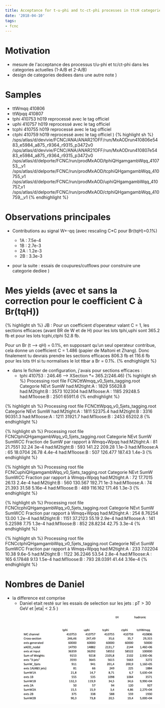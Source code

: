 ```yaml
---
title: Acceptance for t-u-phi and tc-ct-phi processes in ttcH categories 
date: '2018-04-10'
tags:
- fcnc
---
```

# Motivation

* mesure de l'acceptance des processus t/u-phi et tc/ct-phi dans les categories actuelles (1-A/B et 2-A/B)
* design de categories dediees dans une autre note
)
# Samples

* ttWmqq 410806
* ttWpqq 410807
* tphi 410753  h019 reprocessé avec le tag officiel
* uphi 410757  h019 reprocessé avec le tag officiel
* tcphi 410755 h019 reprocessé avec le tag officiel
* ctphi 410759 h019 reprocessé avec le tag officiel
)
{% highlight sh %}
/sps/atlas/d/devivie/FCNC/ANA/ANAR21OFF/run/MxAODrun410806e5483_e5984_a875_r9364_r9315_p3472v0
/sps/atlas/d/devivie/FCNC/ANA/ANAR21OFF/run/MxAODrun410807e5483_e5984_a875_r9364_r9315_p3472v0
/sps/atlas/d/delporte/FCNC/run/prodMxAOD/tphiQHgamgambWqq_410753__v1
/sps/atlas/d/delporte/FCNC/run/prodMxAOD/tcphiQHgamgambWqq_410755_v1
/sps/atlas/d/delporte/FCNC/run/prodMxAOD/uphiQHgamgambWqq_410757_v1
/sps/atlas/d/delporte/FCNC/run/prodMxAOD/ctphiQHgamgambWqq_410759__v1
{% endhighlight %}

# Observations principales

* Contributions au signal W+-qq (avec rescaling C*C pour Br(tqH)=0.1%)
  * 1A : 7.5e-4
  * 1B : 2.7e-3
  * 2A : 1.2e-3
  * 2B : 3.3e-3
  
* pour la suite : essais de coupures/cutflows pour construire une categorie dediee
)
# Mes yields (avec et sans la correction pour le coefficient C à Br(tqH))
{% highlight sh %}
JB : Pour un coefficient d’operateur valant C = 1, les sections efficaces (avant BR de W et de H) 
pour les lots tphi,uphi sont 365.2 fb et pour les lots tcphi,ctphi 52.8 fb. 

 Pour un Br (t —> qH) = 0.1%, en supposant qu’un seul operateur contribue, cela
donne un coefficient C = 1.486 (papier de Maltoni et Zhang). Donc finalement tu 
devrais prendre les sections efficaces 806.3 fb et 116.6 fb pour les lots tH si tu 
normalises le lot ttbar a Br = 0.1%. 
{% endhighlight %}

* dans le fichier de configuration, j'avais pour sections efficaces :
   * tphi 410753  : 246.46  --> XSection *= 365.2/246.46)
{% highlight sh %}
Processing root file FCNCttWmqq_v0_5jets_tagging.root
Categorie       NEvt  SumW
had:M2tight:A : 1829 	55628.8   
had:M2tight:B : 3573 	102304
had:M1loose:A : 1185 	29248.5
had:M1loose:B : 2501 	65911.6
{% endhighlight %}

{% highlight sh %}
Processing root file FCNCttWpqq_v0_5jets_tagging.root
Categorie       NEvt  SumW
had:M2tight:A : 1811 	52375.4
had:M2tight:B : 3316 	90351.3
had:M1loose:A : 1211 	31921.7
had:M1loose:B : 2453 	65202.8
{% endhighlight %}

{% highlight sh %}
Processing root file FCNCtphiQHgamgambWqq_v0_5jets_tagging.root
Categorie       NEvt  SumW      SumW*C*C  Fraction de SumW par rapport à Wmqq+Wpqq
had:M2tight:A : 81    21.7551   32.24     3e-4
had:M2tight:B : 593   141.22    209.28    1.1e-3
had:M1loose:A : 65 	  18.0704   26.78     4.4e-4
had:M1loose:B : 507   126.477   187.43    1.4e-3
{% endhighlight %}

{% highlight sh %}
Processing root file FCNCuphiQHgamgambWqq_v0_5jets_tagging.root
Categorie       NEvt  SumW      SumW*C*C  Fraction par rapport à Wmqq+Wpqq
had:M2tight:A : 72 	  17.7015   26.13     2.4e-4
had:M2tight:B : 560   130.567   192.71    1e-3
had:M1loose:A : 74    21.393    31.58     5.16e-4
had:M1loose:B : 489   116.162   171.46    1.3e-3
{% endhighlight %}

{% highlight sh %}
Processing root file FCNCtcphiQHgamgambWqq_v0_5jets_tagging.root
Categorie       NEvt  SumW      SumW*C*C  Fraction par rapport à Wmqq+Wpqq
had:M2tight:A : 254 	8.76254   13.00     1.2e-4
had:M2tight:B : 1151 	37.2123   55.19     2.9e-4
had:M1loose:A : 141 	5.22598   7.75      1.3e-4
had:M1loose:B : 852 	28.8234   42.75     3.3e-4
{% endhighlight %}

{% highlight sh %}
Processing root file FCNCctphiQHgamgambWqq_v0_5jets_tagging.root
Categorie       NEvt  SumW      SumW*C*C  Fraction par rapport à Wmqq+Wpqq
had:M2tight:A : 233 	7.02204   10.38     9.6e-5
had:M2tight:B : 1122 	36.2246   53.54     2.8e-4
had:M1loose:A : 165 	6.17848   9.13      1.5e-4
had:M1loose:B : 793 	28.0391   41.44     3.16e-4
{% endhighlight %}

# Nombres de Daniel

* la difference est comprise
  * Daniel etait resté sur les essais de selection sur les jets : pT > 30 GeV et |eta| < 2.5
)
![IMAGE](/images/q/3583BE7543F8A8680CE0FFD9BBC7F857.jpg)
